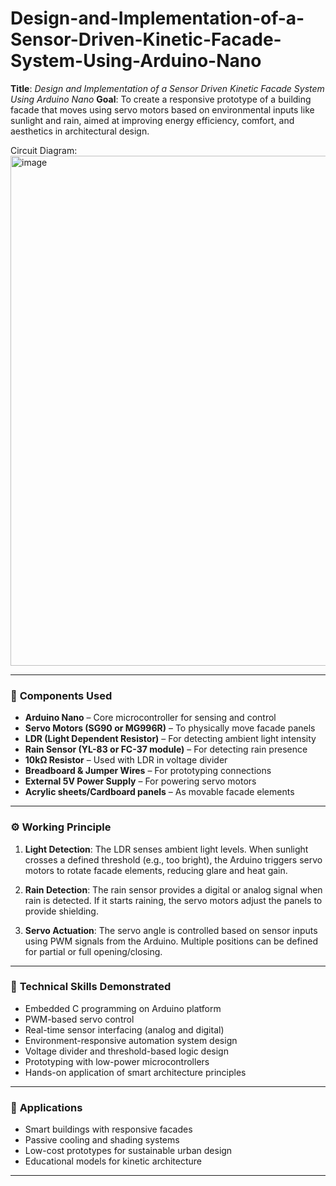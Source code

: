 # Design-and-Implementation-of-a-Sensor-Driven-Kinetic-Facade-System-Using-Arduino-Nano

**Title**: *Design and Implementation of a Sensor Driven Kinetic Facade System Using Arduino Nano*
**Goal**: To create a responsive prototype of a building facade that moves using servo motors based on environmental inputs like sunlight and rain, aimed at improving energy efficiency, comfort, and aesthetics in architectural design.


Circuit Diagram:
<img width="1078" height="816" alt="image" src="https://github.com/user-attachments/assets/4a614c0e-1e51-4aca-aab1-1620699a5e92" />

---

### 🔧 **Components Used**

* **Arduino Nano** – Core microcontroller for sensing and control
* **Servo Motors (SG90 or MG996R)** – To physically move facade panels
* **LDR (Light Dependent Resistor)** – For detecting ambient light intensity
* **Rain Sensor (YL-83 or FC-37 module)** – For detecting rain presence
* **10kΩ Resistor** – Used with LDR in voltage divider
* **Breadboard & Jumper Wires** – For prototyping connections
* **External 5V Power Supply** – For powering servo motors
* **Acrylic sheets/Cardboard panels** – As movable facade elements

---

### ⚙️ **Working Principle**

1. **Light Detection**:
   The LDR senses ambient light levels. When sunlight crosses a defined threshold (e.g., too bright), the Arduino triggers servo motors to rotate facade elements, reducing glare and heat gain.

2. **Rain Detection**:
   The rain sensor provides a digital or analog signal when rain is detected. If it starts raining, the servo motors adjust the panels to provide shielding.

3. **Servo Actuation**:
   The servo angle is controlled based on sensor inputs using PWM signals from the Arduino. Multiple positions can be defined for partial or full opening/closing.

---

### 🧠 **Technical Skills Demonstrated**

* Embedded C programming on Arduino platform
* PWM-based servo control
* Real-time sensor interfacing (analog and digital)
* Environment-responsive automation system design
* Voltage divider and threshold-based logic design
* Prototyping with low-power microcontrollers
* Hands-on application of smart architecture principles

---

### 🧾 **Applications**

* Smart buildings with responsive facades
* Passive cooling and shading systems
* Low-cost prototypes for sustainable urban design
* Educational models for kinetic architecture

---


